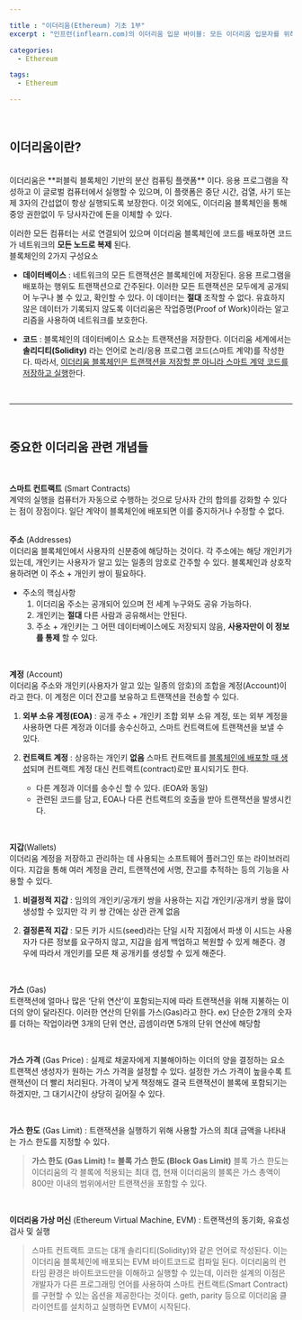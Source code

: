 ```yaml
---

title : "이더리움(Ethereum) 기초 1부"
excerpt : "인프런(inflearn.com)의 이더리움 입문 바이블: 모든 이더리움 입문자를 위하여를 수강하며 정리한 내용 1부. 이더리움이란 무엇인가? 그리고 중요한 이더리움 관련 개념들에 관해 다룬 포스팅"

categories:
  - Ethereum

tags:
  - Ethereum

---
```



<br/>

이더리움이란?
------------
<br/>
이더리움은 **퍼블릭 블록체인 기반의 분산 컴퓨팅 플랫폼** 이다.
응용 프로그램을 작성하고 이 글로벌 컴퓨터에서 실행할 수 있으며, 이 플랫폼은 중단 시간, 검열, 사기 또는 제 3자의 간섭없이 항상 실행되도록 보장한다. 이것 외에도, 이더리움 블록체인을 통해 중앙 권한없이 두 당사자간에 돈을 이체할 수 있다.

이러한 모든 컴퓨터는 서로 연결되어 있으며 이더리움 블록체인에 코드를 배포하면 코드가 네트워크의 **모든 노드로 복제** 된다.
<br/>
 블록체인의 2가지 구성요소
  - **데이터베이스** : 네트워크의 모든 트랜잭션은 블록체인에 저장된다. 응용 프로그램을 배포하는 행위도 트랜잭션으로 간주된다. 이러한 모든 트랜잭션은 모두에게 공개되어 누구나 볼 수 있고, 확인할 수 있다. 이 데이터는 **절대** 조작할 수 없다. 유효하지 않은 데이터가 기록되지 않도록 이더리움은 작업증명(Proof of Work)이라는 알고리즘을 사용하여 네트워크를 보호한다.

  - **코드** : 블록체인의 데이터베이스 요소는 트랜잭션을 저장한다. 이더리움 세계에서는 **솔리디티(Solidity)** 라는 언어로 논리/응용 프로그램 코드(스마트 계약)를 작성한다. 따라서, <u>이더리움 블록체인은 트랜잭션을 저장할 뿐 아니라 스마트 계약 코드를 저장하고 실행</u>한다.

<br/>

***
<br/>

중요한 이더리움 관련 개념들
------------------------
<br>

**스마트 컨트랙트** (Smart Contracts)  
계약의 실행을 컴퓨터가 자동으로 수행하는 것으로 당사자 간의 합의를 강화할 수 있다는 점이 장점이다. 일단 계약이 블록체인에 배포되면 이를 중지하거나 수정할 수 없다.  
<br>

**주소** (Addresses)  
이더리움 블록체인에서 사용자의 신분증에 해당하는 것이다. 각 주소에는 해당 개인키가 있는데, 개인키는 사용자가 알고 있는 일종의 암호로 간주할 수 있다. 블록체인과 상호작용하려면 이 주소 + 개인키 쌍이 필요하다.  

- 주소의 핵심사항
  1. 이더리움 주소는 공개되어 있으며 전 세계 누구와도 공유 가능하다.
  2. 개인키는 **절대** 다른 사람과 공유해서는 안된다.
  3. 주소 + 개인키는 그 어떤 데이터베이스에도 저장되지 않음, **사용자만이 이 정보를 통제** 할 수 있다.

<br>

**계정** (Account)  
이더리움 주소와 개인키(사용자가 알고 있는 일종의 암호)의 조합을 계정(Account)이라고 한다. 이 계정은 이더 잔고를 보유하고 트랜잭션을 전송할 수 있다.
1. **외부 소유 계정(EOA)** : 공개 주소 + 개인키 조합
외부 소유 계정, 또는 외부 계정을 사용하면 다른 계정과 이더를 송수신하고, 스마트 컨트랙트에 트랜잭션을 보낼 수 있다.

2. **컨트랙트 계정** : 상응하는 개인키 **없음**
스마트 컨트랙트를 <u>블록체인에 배포할 때 생성</u>되며 컨트랙트 계정 대신 컨트랙트(contract)로만 표시되기도 한다.
    - 다른 계정과 이더를 송수신 할 수 있다. (EOA와 동일)
    - 관련된 코드를 담고, EOA나 다른 컨트랙트의 호출을 받아 트랜잭션을 발생시킨다.

<br>

**지갑**(Wallets)  
이더리움 계정을 저장하고 관리하는 데 사용되는 소프트웨어 플러그인 또는 라이브러리이다. 지갑을 통해 여러 계정을 관리, 트랜잭션에 서명, 잔고를 추적하는 등의 기능을 사용할 수 있다.

1. **비결정적 지갑** : 임의의 개인키/공개키 쌍을 사용하는 지갑
개인키/공개키 쌍을 많이 생성할 수 있지만 각 키 쌍 간에는 상관 관계 없음

2. **결정론적 지갑** : 모든 키가 시드(seed)라는 단일 시작 지점에서 파생
이 시드는 사용자가 다른 정보를 요구하지 않고, 지갑을 쉽게 백업하고 복원할 수 있게 해준다. 경우에 따라서 개인키를 모른 채 공개키를 생성할 수 있게 해준다.

<br>

**가스** (Gas)  
트랜잭션에 얼마나 많은 ‘단위 연산’이 포함되는지에 따라 트랜잭션을 위해 지불하는 이더의 양이 달라진다. 이러한 연산의 단위를 가스(Gas)라고 한다. ex) 단순한 2개의 숫자를 더하는 작업이라면 3개의 단위 연산, 곱셈이라면 5개의 단위 연산에 해당함

<br/>

**가스 가격** (Gas Price) : 실제로 채굴자에게 지불해야하는 이더의 양을 결정하는 요소
트랜잭션 생성자가 원하는 가스 가격을 설정할 수 있다. 설정한 가스 가격이 높을수록 트랜잭션이 더 빨리 처리된다. 가격이 낮게 책정해도 결국 트랜잭션이 블록에 포함되기는 하겠지만, 그 대기시간이 상당히 길어질 수 있다.

<br/>

**가스 한도** (Gas Limit) : 트랜잭션을 실행하기 위해 사용할 가스의 최대 금액을 나타내는 가스 한도를 지정할 수 있다.
>**가스 한도 (Gas Limit) != 블록 가스 한도 (Block Gas Limit)**
블록 가스 한도는 이더리움의 각 블록에 적용되는 최대 캡, 현재 이더리움의 블록은 가스 총액이 800만 이내의 범위에서만 트랜잭션을 포함할 수 있다.

<br/>

**이더리움 가상 머신** (Ethereum Virtual Machine, EVM) : 트랜잭션의 동기화, 유효성 검사 및 실행
>스마트 컨트랙트 코드는 대개 솔리디티(Solidity)와 같은 언어로 작성된다. 이는 이더리움 블록체인에 배포되는 EVM 바이트코드로 컴파일 된다. 이더리움의 런타임 환경은 바이트코드만을 이해하고 실행할 수 있는데, 이러한 설계의 이점은 개발자가 다른 프로그래밍 언어를 사용하여 스마트 컨트랙트(Smart Contract)를 구현할 수 있는 옵션을 제공한다는 것이다. geth, parity 등으로 이더리움 클라이언트를 설치하고 실행하면 EVM이 시작된다.

<br>
<br>
